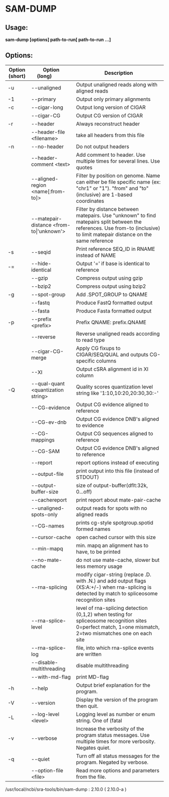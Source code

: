 # SAM-DUMP
## Usage:
**sam-dump [options] path-to-run[ path-to-run ...]**

## Options:

Option (short) | Option (long)&nbsp;&nbsp;&nbsp;&nbsp;&nbsp;&nbsp;&nbsp;&nbsp;&nbsp;&nbsp; | Description
---|---|---
  -u|--unaligned |                  Output unaligned reads along with aligned reads 
  -1|--primary    |                 Output only primary alignments 
  -c|--cigar-long  |                Output long version of CIGAR 
&nbsp;|  --cigar-CG |                      Output CG version of CIGAR 
  -r|--header        |              Always reconstruct header 
&nbsp;| --header-file \<filename\> |        take all headers from this file 
  -n|--no-header   |                Do not output headers 
&nbsp;|  --header-comment \<text\>  |        Add comment to header. Use multiple times for several lines. Use quotes 
&nbsp;|  --aligned-region \<name[:from-to]\> | Filter by position on genome. Name can either be file specific name (ex: "chr1" or "1"). "from" and "to" (inclusive) are 1-based coordinates 
&nbsp;|  --matepair-distance \<from-to\|'unknown'\> | Filter by distance between matepairs. Use "unknown" to find matepairs split between the references. Use from-to (inclusive) to limit matepair distance on the same reference 
  -s|--seqid  |                     Print reference SEQ_ID in RNAME instead of NAME 
  -=|--hide-identical |             Output '=' if base is identical to reference 
&nbsp;|  --gzip     |                      Compress output using gzip 
&nbsp;| --bzip2     |                     Compress output using bzip2 
  -g|--spot-group   |               Add .SPOT_GROUP to QNAME 
&nbsp;| --fastq     |                     Produce FastQ formatted output 
&nbsp;| --fasta     |                     Produce Fasta formatted output 
  -p|--prefix \<prefix\> |            Prefix QNAME: prefix.QNAME 
&nbsp;| --reverse      |                  Reverse unaligned reads according to read  type 
&nbsp;|--cigar-CG-merge |                Apply CG fixups to CIGAR/SEQ/QUAL and outputs CG-specific columns 
&nbsp;|  --XI           |                  Output cSRA alignment id in XI column 
  -Q|--qual-quant \<quantization string\> | Quality scores quantization level string like '1:10,10:20,20:30,30:-' 
&nbsp;| --CG-evidence    |                Output CG evidence aligned to reference 
&nbsp;|  --CG-ev-dnb     |                 Output CG evidence DNB's aligned to evidence 
&nbsp;|  --CG-mappings   |                 Output CG sequences aligned to reference  
&nbsp;|  --CG-SAM        |                 Output CG evidence DNB's aligned to reference  
&nbsp;|  --report        |                 report options instead of executing 
&nbsp;|--output-file     |               print output into this file (instead of STDOUT) 
&nbsp;|--output-buffer-size |            size of output-buffer(dflt:32k, 0...off) 
&nbsp;|--cachereport        |            print report about mate-pair-cache 
&nbsp;|--unaligned-spots-only |          output reads for spots with no aligned reads 
&nbsp;|--CG-names        |               prints cg-style spotgroup.spotid formed names 
&nbsp;|--cursor-cache    |               open cached cursor with this size 
&nbsp;|--min-mapq        |               min. mapq an alignment has to have, to be printed 
&nbsp;|--no-mate-cache   |               do not use mate-cache, slower but less memory usage 
&nbsp;|--rna-splicing    |               modify cigar-string (replace .D. with .N.) and add output flags (XS:A:+/-)  when rna-splicing is detected by match to spliceosome recognition sites 
&nbsp;|--rna-splice-level|               level of rna-splicing detection (0,1,2) when testing for spliceosome recognition sites 0=perfect match, 1=one mismatch, 2=two mismatches  one on each site 
&nbsp;|--rna-splice-log  |               file, into which rna-splice events are written 
&nbsp;|--disable-multithreading |        disable multithreading 
&nbsp;|--with-md-flag    |               print MD-flag 
  -h|--help              |          Output brief explanation for the program. 
  -V|--version           |          Display the version of the program then quit. 
  -L|--log-level \<level\> |          Logging level as number or enum string. One  of (fatal|sys|int|err|warn|info|debug) or (0-6) Current/default is warn 
  -v|--verbose           |          Increase the verbosity of the program status messages. Use multiple times for more verbosity. Negates quiet. 
  -q|--quiet             |          Turn off all status messages for the  program. Negated by verbose. 
&nbsp;|--option-file \<file\> |            Read more options and parameters from the file. 

/usr/local/ncbi/sra-tools/bin/sam-dump : 2.10.0 ( 2.10.0-a )
